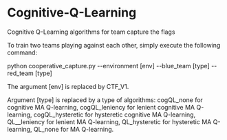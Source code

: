 # Cognitive-Q-Learning
Cognitive Q-Learning algorithms for team capture the flags

To train two teams playing against each other, simply execute the following command:

python cooperative_capture.py --environment [env] --blue_team [type] --red_team [type]

The argument [env] is replaced by CTF_V1.

Argument [type] is replaced by a type of algorithms: cogQL_none for cognitive MA Q-learning, cogQL_leniency for lenient cognitive MA Q-learning, cogQL_hysteretic for hysteretic cognitive MA Q-learning, QL__leniency for lenient MA Q-learning, QL_hysteretic for hysteretic MA Q-learning, QL_none for MA Q-learning.
